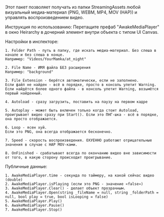 Этот пакет позволяет получать из папки StreamingAssets любой визуальный медиа-материал (PNG, WEBM, MP4, MOV (HAP)) и управлять воспроизведением видео.

Инструкция по использованию:
    Перетащите префаб "AwakeMediaPlayer" в окно Heirarchy в дочерний элемент внутри объекта с типом UI Canvas.

Настройки в инспекторе:

    1. Folder Path - путь в папку, где искать медиа-материал. Без слеша в начале и без слеша в конце.
    Например: "Videos/YourMamka/at_night"

    2. File Name - ИМЯ файла БЕЗ расширения
    Например: "background"

    3. File Extension - берётся автоматически, если не заполнено.
    Если файл не найден - всё в порядке, просто в консоль улетит Warning.
    Если найдётся более одного файла - в консоль улетит Warning, возьмётся первый найденный.

    4. Autoload - сразу загрузить, поставить на паузу на первом кадре

    5. Autoplay - может быть включен только когда стоит Autoload, проигрывает видео сразу при Start(). Если это ПНГ-шка - всё в порядке, она просто отображается.

    6. Loop - ясен хуй.
    Если это PNG, она всегда отображается бесконечно.

    7. Speed - скорость воспроизведения. ОХУЕННО работают отрицательные значения в случае с HAP MOV-ками.

    8. OnFinished - срабатывает всегда по окончанию видео вне зависимости от того, в какую сторону происходит проигрывание.

Публичные данные:

    1. AwakeMediaPlayer.time - секунда по таймеру, на какой сейчас видео (double)
    2. AwakeMediaPlayer.isPlaying (если это PNG - значение «false»)
    3. AwakeMediaPlayer.Clear() - делает объект прозрачным.
    4. AwakeMediaPlayer.Open(string _fileName = null, string _folderPath = null, bool play = true, bool isLooping = false)
    5. AwakeMediaPlayer.Play()
    6. AwakeMediaPlayer.Pause()
    7. AwakeMediaPlayer.Stop()
